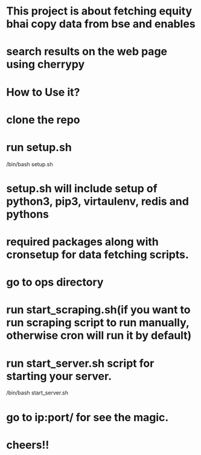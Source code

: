 # This project is about fetching equity bhai copy data from bse and enables 
# search results on the web page using cherrypy

# How to Use it?
# clone the repo

# run setup.sh
/bin/bash setup.sh

# setup.sh will include setup of python3, pip3, virtaulenv, redis and pythons
# required packages along with cronsetup for data fetching scripts.

# go to ops directory
# run start_scraping.sh(if you want to run scraping script to run manually, otherwise cron will run it by default)

# run start_server.sh script for starting your server.
/bin/bash start_server.sh

# go to ip:port/ for see the magic.

# cheers!!